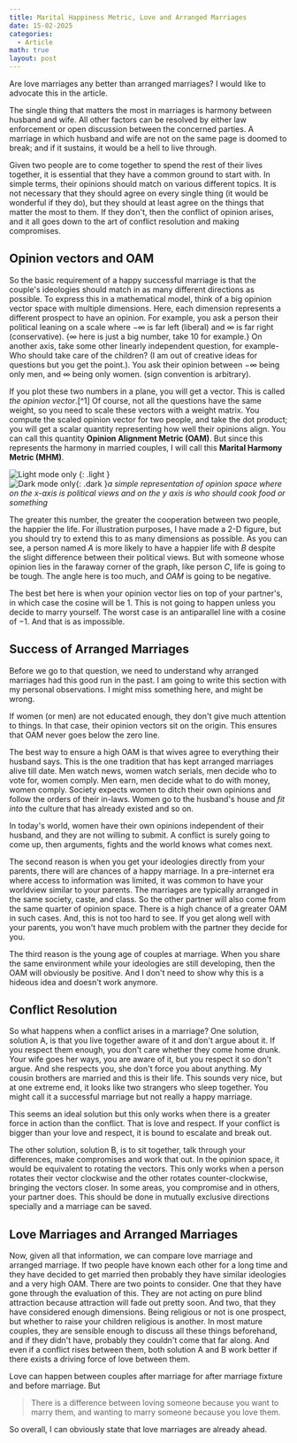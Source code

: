 ```yaml
---
title: Marital Happiness Metric, Love and Arranged Marriages
date: 15-02-2025
categories:
  - Article
math: true
layout: post
---
```


Are love marriages any better than arranged marriages? I would like to advocate this in the article. 

The single thing that matters the most in marriages is harmony between husband and wife. All other factors can be resolved by either law enforcement or open discussion between the concerned parties. A marriage in which husband and wife are not on the same page is doomed to break; and if it sustains, it would be a hell to live through. 

Given two people are to come together to spend the rest of their lives together, it is essential that they have a common ground to start with. In simple terms, their opinions should match on various different topics. It is not necessary that they should agree on every single thing (it would be wonderful if they do), but they should at least agree on the things that matter the most to them. If they don't, then the conflict of opinion arises, and it all goes down to the art of conflict resolution and making compromises. 

## Opinion vectors and OAM
So the basic requirement of a happy successful marriage is that the couple's ideologies should match in as many different directions as possible. To express this in a mathematical model, think of a big opinion vector space with multiple dimensions. Here, each dimension represents a different prospect to have an opinion. For example, you ask a person their political leaning on a scale where $-\infty$ is far left (liberal) and $\infty$ is far right (conservative). {$\infty$ here is just a big number, take $10$ for example.} On another axis, take some other linearly independent question, for example- Who should take care of the children? (I am out of creative ideas for questions but you get the point.). You ask their opinion between $-\infty$ being only men, and $\infty$ being only women. (sign convention is arbitrary).

If you plot these two numbers in a plane, you will get a vector. This is called _the opinion vector_.[^1] Of course, not all the questions have the same weight, so you need to scale these vectors with a weight matrix. You compute the scaled opinion vector for two people, and take the dot product; you will get a scalar quantity representing how well their opinions align. You can call this quantity __Opinion Alignment Metric (OAM)__. But since this represents the harmony in married couples, I will call this __Marital Harmony Metric (MHM)__.  

![Light mode only](opinion-space-light.png)
{: .light }<br>![Dark mode only](opinion-space-dark.png){: .dark }_a simple representation of opinion space where on the x-axis is political views and on the y axis is who should cook food or something_

The greater this number, the greater the cooperation between two people, the happier the life. For illustration purposes, I have made a 2-D figure, but you should try to extend this to as many dimensions as possible. As you can see, a person named $A$ is more likely to have a happier life with $B$ despite the slight difference between their political views. But with someone whose opinion lies in the faraway corner of the graph, like person $C$, life is going to be tough. The angle here is too much, and _OAM_ is going to be negative. 

The best bet here is when your opinion vector lies on top of your partner's, in which case the cosine will be $1$. This is not going to happen unless you decide to marry yourself. The worst case is an antiparallel line with a cosine of $-1$. And that is as impossible. 

## Success of Arranged Marriages 
Before we go to that question, we need to understand why arranged marriages had this good run in the past. I am going to write this section with my personal observations. I might miss something here, and might be wrong. 

If women (or men) are not educated enough, they don't give much attention to things. In that case, their opinion vectors sit on the origin. This ensures that OAM never goes below the zero line. 

The best way to ensure a high OAM is that wives agree to everything their husband says. This is the one tradition that has kept arranged marriages alive till date. Men watch news, women watch serials, men decide who to vote for, women comply. Men earn, men decide what to do with money, women comply. Society expects women to ditch their own opinions and follow the orders of their in-laws. Women go to the husband's house and _fit into_ the culture that has already existed and so on. 

In today's world, women have their own opinions independent of their husband, and they are not willing to submit. A conflict is surely going to come up, then arguments, fights and the world knows what comes next. 

The second reason is when you get your ideologies directly from your parents, there will are chances of a happy marriage. In a pre-internet era where access to information was limited, it was common to have your worldview similar to your parents. The marriages are typically arranged in the same society, caste, and class. So the other partner will also come from the same quarter of opinion space. There is a high chance of a greater OAM in such cases. And, this is not too hard to see. If you get along well with your parents, you won't have much problem with the partner they decide for you. 

The third reason is the young age of couples at marriage. When you share the same environment while your ideologies are still developing, then the OAM will obviously be positive. And I don't need to show why this is a hideous idea and doesn't work anymore. 

## Conflict Resolution 

So what happens when a conflict arises in a marriage? One solution, solution A, is that you live together aware of it and don't argue about it. If you respect them enough, you don't care whether they come home drunk. Your wife goes her ways, you are aware of it, but you respect it so don't argue. And she respects you, she don't force you about anything. My cousin brothers are married and this is their life. This sounds very nice, but at one extreme end, it looks like two strangers who sleep together. You might call it a successful marriage but not really a happy marriage. 

This seems an ideal solution but this only works when there is a greater force in action than the conflict. That is love and respect. If your conflict is bigger than your love and respect, it is bound to escalate and break out. 

The other solution, solution B, is to sit together, talk through your differences, make compromises and work that out. In the opinion space, it would be equivalent to rotating the vectors. This only works when a person rotates their vector clockwise and the other rotates counter-clockwise, bringing the vectors closer. In some areas, you compromise and in others, your partner does. This should be done in mutually exclusive directions specially and a marriage can be saved. 

## Love Marriages and Arranged Marriages

Now, given all that information, we can compare love marriage and arranged marriage. If two people have known each other for a long time and they have decided to get married then probably they have similar ideologies and a very high OAM. There are two points to consider. One that they have gone through the evaluation of this. They are not acting on pure blind attraction because attraction will fade out pretty soon. And two, that they have considered enough dimensions. Being religious or not is one prospect, but whether to raise your children religious is another. In most mature couples, they are sensible enough to discuss all these things beforehand, and if they didn't have, probably they couldn't come that far along. And even if a conflict rises between them, both solution A and B work better if there exists a driving force of love between them.

Love can happen between couples after marriage for after marriage fixture and before marriage. But
> There is a difference between loving someone because you want to marry them, and wanting to marry someone because you love them. 

So overall, I can obviously state that love marriages are already ahead.